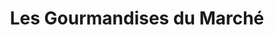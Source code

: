 ---
title: "Les Gourmandises du Marché"
url: /montrouge/les-gourmandises-du-marche/
shop: Bäckerei
---